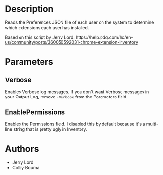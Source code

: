 # Description
Reads the Preferences JSON file of each user on the system to determine which extensions each user has installed.

Based on this script by Jerry Lord: https://help.pdq.com/hc/en-us/community/posts/360050592031-chrome-extension-inventory

# Parameters
## Verbose
Enables Verbose log messages. If you don't want Verbose messages in your Output Log, remove `-Verbose` from the Parameters field.

## EnablePermissions
Enables the Permissions field. I disabled this by default because it's a multi-line string that is pretty ugly in Inventory.

# Authors
* Jerry Lord
* Colby Bouma